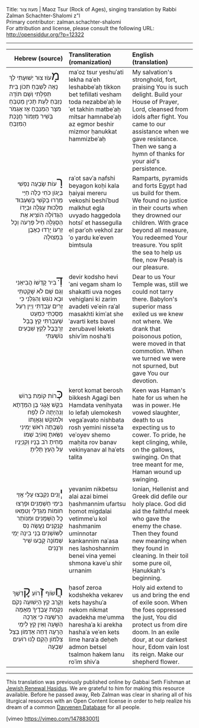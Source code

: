 <html>
<head></head>
<body>
Title: מעוז צור | Maoz Tsur (Rock of Ages), singing translation by Rabbi Zalman Schachter-Shalomi z"l<br />
Primary contributor: zalman.schachter-shalomi<br />
For attribution and license, please consult the following URL: <a href="http://opensiddur.org/?p=12322">http://opensiddur.org/?p=12322</a>
<p />
<hr />

<table style="margin-left: auto;margin-right: auto;" class="draggable">
<thead><tr><th id="x" style="text-align: right;">Hebrew (source)</th><th style="text-align: left;">Transliteration (romanization)</th><th style="text-align: left;">English (translation)</th></tr></thead>
<tbody>
<tr>
<td style="vertical-align:top;" width="31%">
<div class="liturgy"><span lang="he">
<span style="font-size: xx-large;">מָ</span>עוֹז צוּר יְשׁוּעָתִי לְךָ נָאֶה לְשַׁבֵּחַ
תִּכּוֹן בֵּית תְּפִלָּתִי וְשָׁם תּוֹדָה נְזַבֵּחַ
לְעֵת תָּכִין מַטְבֵּחַ מִצָּר הַמְנַבֵּחַ
אָז אֶגְמֹר בְּשִׁיר מִזְמוֹר חֲנֻכַּת הַמִּזְבֵּחַ
</span></div>
</td>

<td style="vertical-align:top;" width="33%">
<div class="english">
maˈoz tsur yeshuˈati lekha naˈeh leshabbeˈaḥ
tikkon bet tefillati vesham toda nezabbeˈaḥ
leˈet takhin matbeˈaḥ mitsar hamnabeˈaḥ
az egmor beshir mizmor ḥanukkat hammizbeˈaḥ
 </div>
</td>

<td style="vertical-align:top;" width="33%">
<div class="english">
My salvation's stronghold, fort, praising You is such delight.
Build your House of Prayer, Lord, cleansed from idols after fight.
You came to our assistance when we gave resistance.
Then we sang a hymn of thanks for your aid's persistence.
</div>
</td></tr>


<tr><td style="vertical-align:top;" width="31%">
<div class="liturgy" style="text-align: right;"><span lang="he">
<span style="font-size: xx-large;">רָ</span>עוֹת שָׂבְעָה נַפְשִׁי בְּיָגוֹן כֹּחִי כָּלָה
חַיַּי מֵרְרוּ בְקֹשִׁי בְּשִׁעְבּוּד מַלְכוּת עֶגְלָה
וּבְיָדוֹ הַגְּדוֹלָה הוֹצִיא אֶת הַסְּגֻלָּה
חֵיל פַּרְעֹה וְכׇל זַרְעוֹ יָרְדוּ כְּאֶבֶן בִּמְצוּלָה
</span></div>
</td>

<td style="vertical-align:top;" width="33%">
<div class="english">
raˈot savˈa nafshi beyagon koḥi kala
ḥaiyai mereru vekoshi beshiˈbud malkhut egla
uvyado haggedola hotsiˈ et hassegulla
el parˈoh vekhol zarˈo yardu keˈeven bimtsula
</div>
</td>

<td style="vertical-align:top;" width="33%">
<div class="english">
Ramparts, pyramids and forts Egypt had us build for them.
We found no justice in their courts when they drowned our children.
With grace beyond all measure, You redeemed Your treasure.
You split the sea to help us flee, now Pesaḥ is our pleasure.
</div>
</td></tr>


<tr><td style="vertical-align:top;" width="31%">
<div class="liturgy" style="text-align: right;"><span lang="he">
<span style="font-size: xx-large;">דְּ</span>בִיר קׇדְשׁוֹ הֱבִיאַנִי וְגַם שָׁם לֹא שָׁקַטְתִּי
וּבָא נוֹגֵשׂ וְהִגְלַנִי כִּי זָרִים עָבַדְתִּי
וְיֵין רַעַל מָסַכְתִּי כִּמְעַט שֶׁעָבַרְתִּי
קֵץ בָּבֶל זְרֻבָּבֶל לְקֵץ שִׁבְעִים נוֹשַׁעְתִּי
</span></div>
</td>

<td style="vertical-align:top;" width="33%">
<div class="english">
devir kodsho heviˈani vegam sham lo shakatti
uva noges vehiglani ki zarim avadeti
veˈein raˈal masakhti kimˈat sheˈavarti
kets bavel zerubavel lekets shivˈim noshaˈti
</div>
</td>

<td style="vertical-align:top;" width="33%">
<div class="english">
Dear to us Your Temple was, still we could not tarry there.
Babylon's superior mass exiled us we knew not where.
We drank that poisonous potion, were moved in that commotion.
When we turned we were not spurned, but gave You our devotion.
</div>
</td></tr>


<tr><td style="vertical-align:top;" width="31%">
<div class="liturgy" style="text-align: right;"><span lang="he">
<span style="font-size: xx-large;">כְּ</span>רוֹת קוֹמַת בְּרוֹשׁ בִּקֵּשׁ אֲגָגִי בֶּן הַמְּדָתָא
וְנִהְיָתָה לוֹ לְפַח וּלְמוֹקֵשׁ וְגַאֲוָתוֹ נִשְׁבָּתָה
רֹאשׁ יְמִינִי נִשֵּׂאתָ וְאוֹיֵב שְׁמוֹ מָחִיתָ
רֹב בָּנָיו וְקִנְיָנָיו עַל הָעֵץ תָּלִיתָ
</span></div>
</td>

<td style="vertical-align:top;" width="33%">
<div class="english">
kerot komat berosh bikkesh Agagi ben Hamdata
venihyata lo lefaḥ ulemokesh vegaˈavato nishbata
rosh yemini nisseˈta veˈoyev shemo maḥita
rov banav vekinyanav al haˈets talita
</div>
</td>

<td style="vertical-align:top;" width="33%">
<div class="english">
Keen was Haman's hate for us when he was in power.
He vowed slaughter, death to us expecting us to cower.
To pride, he kept clinging, while, on the gallows, swinging.
On that tree meant for me, Haman wound up swinging.
</div>
</td></tr>


<tr><td style="vertical-align:top;" width="31%">
<div class="liturgy" style="text-align: right;"><span lang="he">
<span style="font-size: xx-large;">יְ</span>וָנִים נִקְבְּצוּ עָלַי אֲזַי בִּימֵי חַשְׁמַנִּים
וּפָרְצוּ חוֹמוֹת מִגְדָּלַי וְטִמְּאוּ כׇּל הַשְּׁמָנִים
וּמִנּוֹתַר קַנְקַנִּים נַעֲשָׂה נֵס לַשּׁוֹשַׁנִּים
בְּנֵי בִינָה יְמֵי שְׁמוֹנָה קָבְעוּ שִׁיר וּרְנָנִים
</span></div>
</td>

<td style="vertical-align:top;" width="33%">
<div class="english">
yevanim nikbetsu alai azai bimei ḥashmannim
ufartsu ḥomot migdalai vetimmeˈu kol hashmanim
uminnotar kankannim naˈasa nes lashoshannim
benei vina yemei shmona kaveˈu shir urnanim
</div>
</td>

<td style="vertical-align:top;" width="33%">
<div class="english">
Ionian, Hellenist and Greek did defile our holy place.
God did aid the faithful meek who gave the enemy the chase.
Then they found new meaning when they found in cleaning.
In their toil some pure oil, Ḥanukkah's beginning.
</div>
</td></tr>


<tr><td style="vertical-align:top;" width="31%">
<div class="liturgy" style="text-align: right;"><span lang="he">
<span style="font-size: xx-large;">חֲ</span>שׂוֹף <span style="font-size: xx-large;">זְ</span>רוֹעַ <span style="font-size: xx-large;">קׇ</span>דְשֶׁךָ וְקָרֵב קֵץ הַיְשׁוּעָה
נְקֹם נִקְמַת עֲבָדֶיךָ מֵאֻמָּה הָרְשָׁעָה
כִּי אָרְכָה הַשָּׁעָה וְאֵין קֵץ לִימֵי הָרָעָה
דְּחֵה אַדְמוֹן בְּצֵל צַלְמוֹן הָקֵם לָנוּ רוֹעִים שִׁבְעָה
</span></div>
</td>

<td style="vertical-align:top;" width="33%">
<div class="english">
ḥasof zeroa kodshekha vekarev kets hayshuˈa
nekom nikmat avadekha meˈumma hareshaˈa
ki arekha hashaˈa veˈen kets lime haraˈa
deḥeh admon betsel tsalmon hakem lanu roˈim shivˈa
</div>
</td>

<td style="vertical-align:top;" width="33%">
<div class="english">
Holy aid extend to us and bring the end of exile soon.
When the foes oppressed the just, You did protect us from dire doom.
In an exile dour, at our darkest hour,
Edom vain lost its reign. Make our shepherd flower.
</div>
</td></tr></tbody></table>

<hr />

This translation was previously published online by Gabbai Seth Fishman at <a href="http://www.jewishrenewalhasidus.org/wordpress/reb-zalman-resources/">Jewish Renewal Hasidus</a>. We are grateful to him for making this resource available. Before he passed away, Reb Zalman was clear in sharing all of his liturgical resources with an Open Content license in order to help realize his dream of a common <a href="https://opensiddur.org/concerning/the-open-siddur-project/by-others/database-davvenen-by-reb-zalman-schachter-shalomi-havurah/">Davvenen Database</a> for all people.

[vimeo https://vimeo.com/147883001]
</body>
</html>
